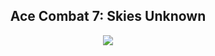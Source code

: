 <html>
  <body>
  <header>
    <h2 style:"text-align:centre; color:blue">Ace Combat 7: Skies Unknown</h2>
    <img src="https://i0.wp.com/www.pcmgames.com/wp-content/uploads/2018/09/ACE-COMBAT-7-SKIES-UNKNOWN-DB2.jpg?fit=1920,1080&ssl=1">
    </body>
    </html>
